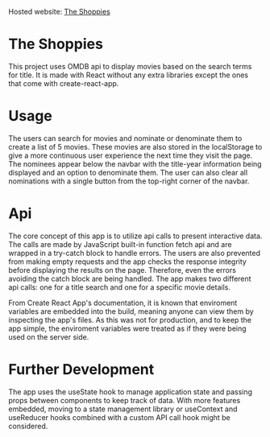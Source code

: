 Hosted website: [The Shoppies](http://rebecatschiedel.github.io/TheShoppies)

# The Shoppies

This project uses OMDB api to display movies based on the search terms for title. It is made with React without any extra libraries except the ones that come with create-react-app.

# Usage

The users can search for movies and nominate or denominate them to create a list of 5 movies. These movies are also stored in the localStorage to give a more continuous user experience the next time they visit the page. The nominees appear below the navbar with the title-year information being displayed and an option to denominate them. The user can also clear all nominations with a single button from the top-right corner of the navbar.

# Api

The core concept of this app is to utilize api calls to present interactive data. The calls are made by JavaScript built-in function fetch api and are wrapped in a try-catch block to handle errors. The users are also prevented from making empty requests and the app checks the response integrity before displaying the results on the page. Therefore, even the errors avoiding the catch block are being handled. The app makes two different api calls: one for a title search and one for a specific movie details.

From Create React App's documentation, it is known that enviroment variables are embedded into the build, meaning anyone can view them by inspecting the app's files. As this was not for production, and to keep the app simple, the enviroment variables were treated as if they were being used on the server side.

# Further Development

The app uses the useState hook to manage application state and passing props between components to keep track of data. With more features embedded, moving to a state management library or useContext and useReducer hooks combined with a custom API call hook might be considered.

